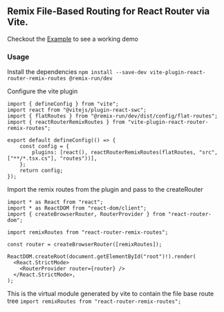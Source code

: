 ## Remix File-Based Routing for React Router via Vite.

Checkout the [Example](./example/) to see a working demo

### Usage

Install the dependencies
`npm install --save-dev vite-plugin-react-router-remix-routes @remix-run/dev`

Configure the vite plugin

```
import { defineConfig } from "vite";
import react from "@vitejs/plugin-react-swc";
import { flatRoutes } from "@remix-run/dev/dist/config/flat-routes";
import { reactRouterRemixRoutes } from "vite-plugin-react-router-remix-routes";

export default defineConfig(() => {
    const config = {
        plugins: [react(), reactRouterRemixRoutes(flatRoutes, "src", ["**/*.tsx.cs"], "routes"))],
    };
    return config;
});
```

Import the remix routes from the plugin and pass to the createRouter

```
import * as React from "react";
import * as ReactDOM from "react-dom/client";
import { createBrowserRouter, RouterProvider } from "react-router-dom";

import remixRoutes from "react-router-remix-routes";

const router = createBrowserRouter([remixRoutes]);

ReactDOM.createRoot(document.getElementById("root")!).render(
  <React.StrictMode>
    <RouterProvider router={router} />
  </React.StrictMode>,
);
```

This is the virtual module generated by vite to contain the file base route tree
`import remixRoutes from "react-router-remix-routes";`
